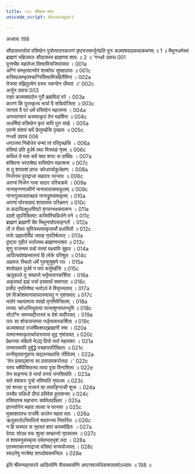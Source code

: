 ```yaml
---
title: १९८ सौदास-शापः
unicode_script: devanagari

---
```



अध्यायः 198

सौदासभार्यायां वसिष्ठेन पुत्रोत्पादनकारणं पृष्टवन्तमर्जुनंप्रति पुनः कल्माषपादकथाकथनम् ॥ 1 ॥ मैथुनधर्मस्थं ब्राह्मणं भक्षितवतः सौदासस्य ब्राह्मण्या शापः ॥ 2 ॥
\'गन्धर्व उवाच 	001  
पुनश्चैव महातेजा विश्वामित्रजिघांसया ।	001a  
अग्निं सम्भृतवान्घोरं शाक्तेयः सुमहातपाः ॥	001c  
वासिष्ठसम्भृतश्चाग्निर्विश्वामित्रहितैषिणा ।	002a  
तेजसा वह्नितुल्येन ग्रस्तः स्कन्देन धीमता ॥\'	002c  
अर्जुन उवाच 	003  
राज्ञा कल्माषपादेन गुरौ ब्रह्मविदां वरे ।	003a  
कारणं किं पुरस्कृत्य भार्या वै सन्नियोजिता ॥	003c  
जानता वै परं धर्मं वसिष्ठेन महात्मना ।	004a  
अगम्यागमनं कस्मात्कृतं तेन महर्षिणा ॥	004c  
अधर्मिष्ठं वसिष्ठेन कृतं चापि पुरा सखे ।	005a  
एतन्मे संशयं सर्वं छेत्तुमर्हसि पृच्छतः ॥	005c  
गन्धर्व उवाच 	006  
धनञ्जय निबोधेयं यन्मां त्वं परिपृच्छसि ।	006a  
वसिष्ठं प्रति दुर्धर्ष तथा मित्रसहं नृपम् ॥	006c  
कथितं ते मया सर्वं यथा शप्तः स पार्थिवः ।	007a  
शक्तिना भरतश्रेष्ठ वासिष्ठेन महात्मना ॥	007c  
स तु शापवशं प्राप्तः क्रोधपर्याकुलेक्षणः ।	008a  
निर्जगाम पुराद्राजा सहदारः परन्तपः ॥	008c  
अरण्यं निर्जनं गत्वा सदारः परिचक्रमे ।	009a  
नानामृगगणाकीर्णं नानासत्वसमाकुलम् ॥	009c  
नानागुल्मलताच्छन्नं नानाद्रुमसमावृतम् ।	010a  
अरण्यं घोरसन्नादं शापग्रस्तः परिभ्रमन् ॥	010c  
स कदाचित्क्षुधाविष्टो मृगयन्भक्ष्यमात्मनः ।	011a  
ददर्श सुपरिक्लिष्टः कस्मिंश्चिन्निर्जने वने ॥	011c  
ब्राह्मणं ब्राह्मणीं चैव मिथुनायोपसङ्गतौ ।	012a  
तौ तं वीक्ष्य सुवित्रस्तावकृतार्थौ प्रधावितौ ॥	012c  
तयोः प्रद्रवतोर्विप्रं जग्राह नृपतिर्बलात् ।	013a  
दृष्ट्वा गृहीतं भर्तारमथ ब्राह्मण्यभाषत ॥	013c  
शृणु राजन्मम वचो यत्त्वां वक्ष्यामि सुव्रत ।	014a  
आदित्यवंशप्रभवस्त्वं हि लोके परिश्रुतः ॥	014c  
अप्रमत्तः स्थितो धर्मे गुरुशुश्रूषणे रतः ।	015a  
शापोपहत दुर्धर्ष न पापं कर्तुमर्हसि ॥	015c  
ऋतुकाले तु सम्प्राप्ते भर्तृव्यसनकर्शिता ।	016a  
अकृतार्था ह्यहं भर्त्रा प्रसवार्थं समागता ॥	016c  
प्रसीद नृपतिश्रेष्ठ भर्ताऽयं मे विसृज्यताम् ।	017a  
एवं विक्रोशमानायास्तस्यास्तु न नृशंसवत् ॥	017c  
भर्तारं भक्षयामास व्याघ्रो मृगमिवेप्सितम् ।	018a  
तस्याः क्रोधाभिभूताया यान्यश्रूण्यपतन्भुवि ॥	018c  
सोऽग्निः समभवद्दीप्तस्तं च देशं व्यदीपयत् ।	019a  
ततः सा शोकसन्तप्ता भर्तृव्यसनकर्शिता ॥	019c  
कल्माषपादं राजर्षिमशपद्ब्राह्मणी रुषा ।	020a  
यस्मान्ममाकृतार्थायास्त्वया क्षुद्र नृशंसवत् ॥	020c  
प्रेक्षन्त्या भक्षितो मेऽद्य प्रियो भर्ता महायशाः ।	021a  
तस्मात्त्वमपि दुर्बुद्धे मच्छापपरिविक्षतः ॥	021c  
पत्नीमृतावनुप्राप्य सद्यस्त्यक्ष्यसि जीवितम् ।	022a  
\'तेन प्रसाद्यमाना सा प्रसादमकरोत्तदा ।\'	022c  
यस्य चर्षेर्वसिष्ठस्य त्वया पुत्रा विनाशिताः ॥	022e  
तेन सङ्गम्य ते भार्या तनयं जनयिष्यति ।	023a  
सते वंशकरः पुत्रो भविष्यति नृपाधम ॥	023c  
एवं शप्त्वा तु राजानं सा तमाङ्गिरसी शुभा ।	024a  
तस्यैव सन्निधौ दीप्तं प्रविवेश हुताशनम् ॥	024c  
वसिष्ठश्च महाभागः सर्वमेतदवैक्षत ।	025a  
ज्ञानयोगेन महता तपसा च परन्तप ॥	025c  
मुक्तशापश्च राजर्षिः कालेन महता ततः ।	026a  
ऋतुकालेऽभिपतितो मदयन्त्या निवारितः ॥	026c  
न हि सस्मार स नृपस्तं शापं काममोहितः ।	027a  
देव्याः सोऽथ वचः श्रुत्वा सम्भ्रान्तो नृपसत्तमः ॥	027c  
तं शापमनुसंस्मृत्य पर्यतप्यद्भृशं तदा ।	028a  
एतस्मात्कारणाद्राजा वसिष्ठं सन्ययोजयत् ।	028c  
स्वदारेषु नरश्रेष्ठ शापदोषसमन्वितः ॥ 	028e  

इति श्रीमन्महाभारते आदिपर्वणि चैत्ररथपर्वणि अष्टनवत्यधिकशततमोऽध्यायः ॥ 198 ॥
